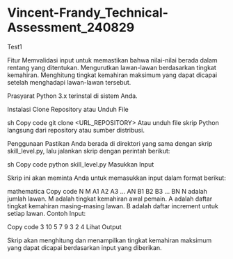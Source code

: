 # Vincent-Frandy_Technical-Assessment_240829
Test1

Fitur
Memvalidasi input untuk memastikan bahwa nilai-nilai berada dalam rentang yang ditentukan.
Mengurutkan lawan-lawan berdasarkan tingkat kemahiran.
Menghitung tingkat kemahiran maksimum yang dapat dicapai setelah menghadapi lawan-lawan tersebut.

Prasyarat
Python 3.x terinstal di sistem Anda.

Instalasi
Clone Repository atau Unduh File

sh
Copy code
git clone <URL_REPOSITORY>
Atau unduh file skrip Python langsung dari repository atau sumber distribusi.

Penggunaan
Pastikan Anda berada di direktori yang sama dengan skrip skill_level.py, lalu jalankan skrip dengan perintah berikut:

sh
Copy code
python skill_level.py
Masukkan Input

Skrip ini akan meminta Anda untuk memasukkan input dalam format berikut:

mathematica
Copy code
N M
A1 A2 A3 ... AN
B1 B2 B3 ... BN
N adalah jumlah lawan.
M adalah tingkat kemahiran awal pemain.
A adalah daftar tingkat kemahiran masing-masing lawan.
B adalah daftar increment untuk setiap lawan.
Contoh Input:

Copy code
3 10
5 7 9
3 2 4
Lihat Output

Skrip akan menghitung dan menampilkan tingkat kemahiran maksimum yang dapat dicapai berdasarkan input yang diberikan.
